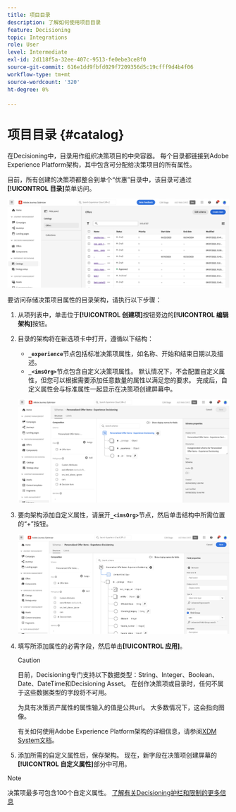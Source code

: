 ```yaml
---
title: 项目目录
description: 了解如何使用项目目录
feature: Decisioning
topic: Integrations
role: User
level: Intermediate
exl-id: 2d118f5a-32ee-407c-9513-fe0ebe3ce8f0
source-git-commit: 616e1dd9fbfd029f7209356d5c19cfff9d4b4f06
workflow-type: tm+mt
source-wordcount: '320'
ht-degree: 0%

---
```


# 项目目录 {#catalog}

在Decisioning中，目录用作组织决策项目的中央容器。 每个目录都链接到Adobe Experience Platform架构，其中包含可分配给决策项目的所有属性。

目前，所有创建的决策项都整合到单个“优惠”目录中，该目录可通过&#x200B;**[!UICONTROL 目录]**&#x200B;菜单访问。

![](assets/catalogs-list.png)

要访问存储决策项目属性的目录架构，请执行以下步骤：

1. 从项列表中，单击位于&#x200B;**[!UICONTROL 创建项]**&#x200B;按钮旁边的&#x200B;**[!UICONTROL 编辑架构]**&#x200B;按钮。

1. 目录的架构将在新选项卡中打开，遵循以下结构：

   * **`_experience`**&#x200B;节点包括标准决策项属性，如名称、开始和结束日期以及描述。
   * **`_<imsOrg>`**&#x200B;节点包含自定义决策项属性。 默认情况下，不会配置自定义属性，但您可以根据需要添加任意数量的属性以满足您的要求。 完成后，自定义属性会与标准属性一起显示在决策项创建屏幕中。

   ![](assets/catalogs-schema.png)

1. 要向架构添加自定义属性，请展开&#x200B;**`_<imsOrg>`**&#x200B;节点，然后单击结构中所需位置的“+”按钮。

   ![](assets/catalogs-add.png)

1. 填写所添加属性的必需字段，然后单击&#x200B;**[!UICONTROL 应用]**。

   >[!CAUTION]
   >
   >目前，Decisioning专门支持以下数据类型：String、Integer、Boolean、Date、DateTime和Decisioning Asset。 在创作决策项或目录时，任何不属于这些数据类型的字段将不可用。

   为具有决策资产属性的属性输入的值是公共url。 大多数情况下，这会指向图像。

   有关如何使用Adobe Experience Platform架构的详细信息，请参阅[XDM System文档](https://experienceleague.adobe.com/docs/experience-platform/xdm/ui/overview.html?lang=zh-Hans)。

1. 添加所需的自定义属性后，保存架构。 现在，新字段在决策项创建屏幕的&#x200B;**[!UICONTROL 自定义属性]**&#x200B;部分中可用。

>[!NOTE]
>
>决策项最多可包含100个自定义属性。 [了解有关Decisioning护栏和限制的更多信息](gs-experience-decisioning.md#guardrails)
